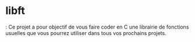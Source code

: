 # libft
: Ce projet a pour objectif de vous faire coder en C une librairie de fonctions usuelles que vous pourrez utiliser dans tous vos prochains projets.
